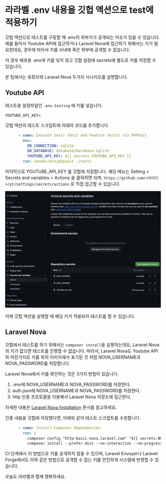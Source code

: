 # 라라벨 .env 내용을 깃헙 액션으로 test에 적용하기

깃헙 액션으로 테스트를 구동할 때 .env의 외부키가 공개되는 이슈가 있을 수 있습니다. 예를 들어서 Youtube API에 접근하거나 Laravel Nova에 접근하기 위해서는 키가 필요한데요, 경우에 따라서 키를 사내에 혹은 외부에 공개할 수 없습니다.

이 경우 배포용 .env에 키를 넣지 않고 깃헙 설정에 secrets에 별도로 키를 저장할 수 있습니다.

본 팁에서는 유튜브와 Laravel Nova 두가지 시나리오를 설명합니다.

## Youtube API

테스트용 설정파일인 `.env.testing` 에 키를 넣습니다.

```env
YOUTUBE_API_KEY=
```

깃헙 액션의 테스트 스크립트에 아래의 코드를 추가합니다.

```yaml
      - name: Execute tests (Unit and Feature tests) via PHPUnit
        env:
          DB_CONNECTION: sqlite
          DB_DATABASE: database/database.sqlite
          YOUTUBE_API_KEY: ${{ secrets.YOUTUBE_API_KEY }}
        run: vendor/bin/phpunit ./tests
```

마지막으로 YOUTUBE_API_KEY 를 깃헙에 저장합니다. 해당 메뉴는 Setting > Secrets and variables > Actions 을 클릭하면 되며, `https://github.com/<아이디>/yt/settings/secrets/actions` 로 직접 접근할 수 있습니다.

![Github secret screenshot](../../.gitbook/assets/screenshot_github_secret.png)

이제 깃헙 액션을 실행할 때 해당 키가 적용되어 테스트를 할 수 있습니다.

## Laravel Nova

깃헙에서 테스트를 하기 위해서는 `composer install`을 실행하는데요, Laravel Nova의 키가 없으면 테스트를 진행할 수 없습니다. 따라서, Laravel Nova도 Youtube API와 마찬가지로 키를 위의 이미지에서 표기된 것 처럼 NOVA_USERNAME과 NOVA_PASSWORD를 저장합니다.

Laravel Nova에서 키를 확인하는 것은 3가지 방법이 있습니다.

1. .env에 NOVA_USERNAME과 NOVA_PASSWORD를 저장한다.
2. auth.json에 NOVA_USERNAME과 NOVA_PASSWORD를 저장한다.
3. http 인증 프로토콜을 이용해서 Laravel Nova 저장소에 접근한다.

자세한 내용은 [Laravel Nova Installation](https://nova.laravel.com/docs/installation.html) 문서를 참고하세요.

인증 내용을 깃헙에 저장했다면, 아래와 같이 테스트 스크립트를 수정합니다.

```yaml
      - name: Install Composer dependencies
        run: |
          composer config "http-basic.nova.laravel.com" "${{ secrets.NOVA_USERNAME }}" "${{ secrets.NOVA_PASSWORD }}"
          composer install --prefer-dist --no-interaction --no-progress
```

CI 단계에서 이 방법으로 키를 공개하지 않을 수 있으며, Laravel Envoyer나 Laravel Forge에서도 이와 같은 방법으로 공개할 수 없는 키를 안전하게 시스템에 반영할 수 있습니다.

오늘도 라라벨과 함께 행복하세요.

